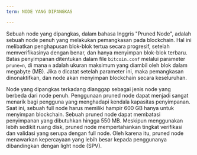 ```yaml
---
term: NODE YANG DIPANGKAS

---
```

Sebuah node yang dipangkas, dalam bahasa Inggris "Pruned Node", adalah sebuah node penuh yang melakukan pemangkasan pada blockchain. Hal ini melibatkan penghapusan blok-blok tertua secara progresif, setelah memverifikasinya dengan benar, dan hanya menyimpan blok-blok terbaru. Batas penyimpanan ditentukan dalam file `bitcoin.conf` melalui parameter `prune=n`, di mana `n` adalah ukuran maksimum yang diambil oleh blok dalam megabyte (MB). Jika `0` dicatat setelah parameter ini, maka pemangkasan dinonaktifkan, dan node akan menyimpan blockchain secara keseluruhan.

Node yang dipangkas terkadang dianggap sebagai jenis node yang berbeda dari node penuh. Penggunaan pruned node dapat menjadi sangat menarik bagi pengguna yang menghadapi kendala kapasitas penyimpanan. Saat ini, sebuah full node harus memiliki hampir 600 GB hanya untuk menyimpan blockchain. Sebuah pruned node dapat membatasi penyimpanan yang dibutuhkan hingga 550 MB. Meskipun menggunakan lebih sedikit ruang disk, pruned node mempertahankan tingkat verifikasi dan validasi yang serupa dengan full node. Oleh karena itu, pruned node menawarkan kepercayaan yang lebih besar kepada penggunanya dibandingkan dengan light node (SPV).